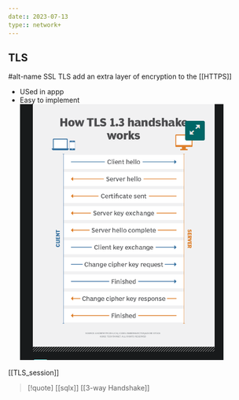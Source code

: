 ```yaml
---
date:: 2023-07-13
type:: network+
---
```

## TLS
#alt-name SSL 
TLS add an extra layer of encryption to the [[HTTPS]]
- USed in appp 
- Easy to implement 
![TLSHeadshake_visual.png](/static/TLSHeadshake_visual.png)

[[TLS_session]]




>[!quote] [[sqlx]] [[3-way Handshake]] 